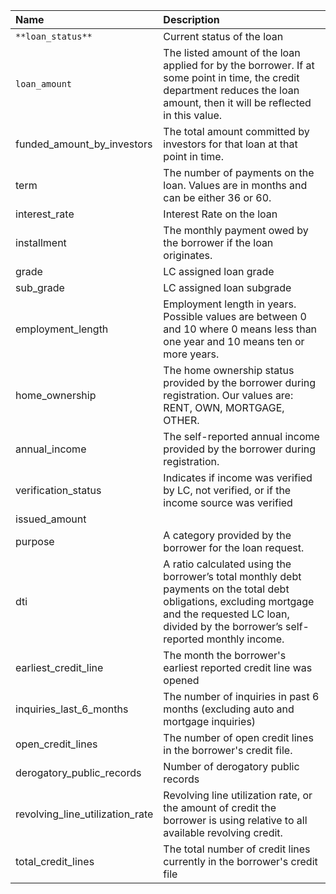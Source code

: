 | Name       | Description     | 
| :------------- | :---------- | 
|`**loan_status**`|Current status of the loan|
|`loan_amount`|The listed amount of the loan applied for by the borrower. If at some point in time, the credit department reduces the loan amount, then it will be reflected in this value.| 
|funded_amount_by_investors| The total amount committed by investors for that loan at that point in time.| 
|term|The number of payments on the loan. Values are in months and can be either 36 or 60.|
|interest_rate|Interest Rate on the loan|
|installment|The monthly payment owed by the borrower if the loan originates.|
|grade|LC assigned loan grade|
|sub_grade|LC assigned loan subgrade|
|employment_length|Employment length in years. Possible values are between 0 and 10 where 0 means less than one year and 10 means ten or more years.|
|home_ownership|The home ownership status provided by the borrower during registration. Our values are: RENT, OWN, MORTGAGE, OTHER.|
|annual_income|The self-reported annual income provided by the borrower during registration.|
|verification_status|Indicates if income was verified by LC, not verified, or if the income source was verified|
|issued_amount||
|purpose|A category provided by the borrower for the loan request.|
|dti|A ratio calculated using the borrower’s total monthly debt payments on the total debt obligations, excluding mortgage and the requested LC loan, divided by the borrower’s self-reported monthly income.|
|earliest_credit_line|The month the borrower's earliest reported credit line was opened|
|inquiries_last_6_months|The number of inquiries in past 6 months (excluding auto and mortgage inquiries)|
|open_credit_lines|The number of open credit lines in the borrower's credit file.|
|derogatory_public_records|Number of derogatory public records|
|revolving_line_utilization_rate|Revolving line utilization rate, or the amount of credit the borrower is using relative to all available revolving credit.|
|total_credit_lines|The total number of credit lines currently in the borrower's credit file|